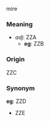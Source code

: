 mire
### Meaning
+ _adj_: ZZA
    + __eg__: ZZB

### Origin

ZZC

### Synonym

__eg__: ZZD

+ ZZE



